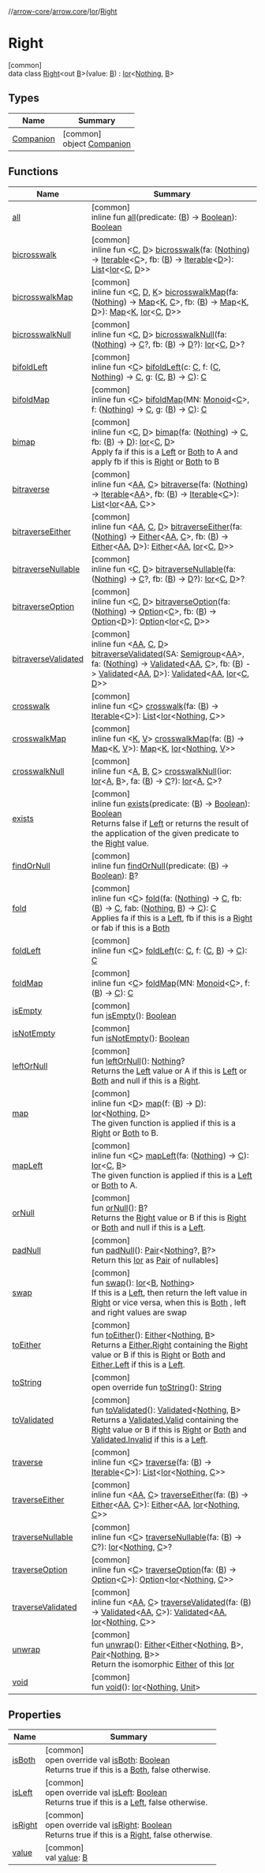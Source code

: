 //[arrow-core](../../../../index.md)/[arrow.core](../../index.md)/[Ior](../index.md)/[Right](index.md)

# Right

[common]\
data class [Right](index.md)&lt;out [B](index.md)&gt;(value: [B](index.md)) : [Ior](../index.md)&lt;[Nothing](https://kotlinlang.org/api/latest/jvm/stdlib/kotlin/-nothing/index.html), [B](index.md)&gt;

## Types

| Name | Summary |
|---|---|
| [Companion](-companion/index.md) | [common]<br>object [Companion](-companion/index.md) |

## Functions

| Name | Summary |
|---|---|
| [all](../all.md) | [common]<br>inline fun [all](../all.md)(predicate: ([B](index.md)) -&gt; [Boolean](https://kotlinlang.org/api/latest/jvm/stdlib/kotlin/-boolean/index.html)): [Boolean](https://kotlinlang.org/api/latest/jvm/stdlib/kotlin/-boolean/index.html) |
| [bicrosswalk](index.md#1866320928%2FFunctions%2F-1961959459) | [common]<br>inline fun &lt;[C](index.md#1866320928%2FFunctions%2F-1961959459), [D](index.md#1866320928%2FFunctions%2F-1961959459)&gt; [bicrosswalk](index.md#1866320928%2FFunctions%2F-1961959459)(fa: ([Nothing](https://kotlinlang.org/api/latest/jvm/stdlib/kotlin/-nothing/index.html)) -&gt; [Iterable](https://kotlinlang.org/api/latest/jvm/stdlib/kotlin.collections/-iterable/index.html)&lt;[C](index.md#1866320928%2FFunctions%2F-1961959459)&gt;, fb: ([B](index.md)) -&gt; [Iterable](https://kotlinlang.org/api/latest/jvm/stdlib/kotlin.collections/-iterable/index.html)&lt;[D](index.md#1866320928%2FFunctions%2F-1961959459)&gt;): [List](https://kotlinlang.org/api/latest/jvm/stdlib/kotlin.collections/-list/index.html)&lt;[Ior](../index.md)&lt;[C](index.md#1866320928%2FFunctions%2F-1961959459), [D](index.md#1866320928%2FFunctions%2F-1961959459)&gt;&gt; |
| [bicrosswalkMap](index.md#1301338582%2FFunctions%2F-1961959459) | [common]<br>inline fun &lt;[C](index.md#1301338582%2FFunctions%2F-1961959459), [D](index.md#1301338582%2FFunctions%2F-1961959459), [K](index.md#1301338582%2FFunctions%2F-1961959459)&gt; [bicrosswalkMap](index.md#1301338582%2FFunctions%2F-1961959459)(fa: ([Nothing](https://kotlinlang.org/api/latest/jvm/stdlib/kotlin/-nothing/index.html)) -&gt; [Map](https://kotlinlang.org/api/latest/jvm/stdlib/kotlin.collections/-map/index.html)&lt;[K](index.md#1301338582%2FFunctions%2F-1961959459), [C](index.md#1301338582%2FFunctions%2F-1961959459)&gt;, fb: ([B](index.md)) -&gt; [Map](https://kotlinlang.org/api/latest/jvm/stdlib/kotlin.collections/-map/index.html)&lt;[K](index.md#1301338582%2FFunctions%2F-1961959459), [D](index.md#1301338582%2FFunctions%2F-1961959459)&gt;): [Map](https://kotlinlang.org/api/latest/jvm/stdlib/kotlin.collections/-map/index.html)&lt;[K](index.md#1301338582%2FFunctions%2F-1961959459), [Ior](../index.md)&lt;[C](index.md#1301338582%2FFunctions%2F-1961959459), [D](index.md#1301338582%2FFunctions%2F-1961959459)&gt;&gt; |
| [bicrosswalkNull](index.md#-1373144071%2FFunctions%2F-1961959459) | [common]<br>inline fun &lt;[C](index.md#-1373144071%2FFunctions%2F-1961959459), [D](index.md#-1373144071%2FFunctions%2F-1961959459)&gt; [bicrosswalkNull](index.md#-1373144071%2FFunctions%2F-1961959459)(fa: ([Nothing](https://kotlinlang.org/api/latest/jvm/stdlib/kotlin/-nothing/index.html)) -&gt; [C](index.md#-1373144071%2FFunctions%2F-1961959459)?, fb: ([B](index.md)) -&gt; [D](index.md#-1373144071%2FFunctions%2F-1961959459)?): [Ior](../index.md)&lt;[C](index.md#-1373144071%2FFunctions%2F-1961959459), [D](index.md#-1373144071%2FFunctions%2F-1961959459)&gt;? |
| [bifoldLeft](index.md#-331320322%2FFunctions%2F-1961959459) | [common]<br>inline fun &lt;[C](index.md#-331320322%2FFunctions%2F-1961959459)&gt; [bifoldLeft](index.md#-331320322%2FFunctions%2F-1961959459)(c: [C](index.md#-331320322%2FFunctions%2F-1961959459), f: ([C](index.md#-331320322%2FFunctions%2F-1961959459), [Nothing](https://kotlinlang.org/api/latest/jvm/stdlib/kotlin/-nothing/index.html)) -&gt; [C](index.md#-331320322%2FFunctions%2F-1961959459), g: ([C](index.md#-331320322%2FFunctions%2F-1961959459), [B](index.md)) -&gt; [C](index.md#-331320322%2FFunctions%2F-1961959459)): [C](index.md#-331320322%2FFunctions%2F-1961959459) |
| [bifoldMap](index.md#215237056%2FFunctions%2F-1961959459) | [common]<br>inline fun &lt;[C](index.md#215237056%2FFunctions%2F-1961959459)&gt; [bifoldMap](index.md#215237056%2FFunctions%2F-1961959459)(MN: [Monoid](../../../arrow.typeclasses/-monoid/index.md)&lt;[C](index.md#215237056%2FFunctions%2F-1961959459)&gt;, f: ([Nothing](https://kotlinlang.org/api/latest/jvm/stdlib/kotlin/-nothing/index.html)) -&gt; [C](index.md#215237056%2FFunctions%2F-1961959459), g: ([B](index.md)) -&gt; [C](index.md#215237056%2FFunctions%2F-1961959459)): [C](index.md#215237056%2FFunctions%2F-1961959459) |
| [bimap](index.md#-1671024461%2FFunctions%2F-1961959459) | [common]<br>inline fun &lt;[C](index.md#-1671024461%2FFunctions%2F-1961959459), [D](index.md#-1671024461%2FFunctions%2F-1961959459)&gt; [bimap](index.md#-1671024461%2FFunctions%2F-1961959459)(fa: ([Nothing](https://kotlinlang.org/api/latest/jvm/stdlib/kotlin/-nothing/index.html)) -&gt; [C](index.md#-1671024461%2FFunctions%2F-1961959459), fb: ([B](index.md)) -&gt; [D](index.md#-1671024461%2FFunctions%2F-1961959459)): [Ior](../index.md)&lt;[C](index.md#-1671024461%2FFunctions%2F-1961959459), [D](index.md#-1671024461%2FFunctions%2F-1961959459)&gt;<br>Apply fa if this is a [Left](../-left/index.md) or [Both](../-both/index.md) to A and apply fb if this is [Right](index.md) or [Both](../-both/index.md) to B |
| [bitraverse](index.md#1303392909%2FFunctions%2F-1961959459) | [common]<br>inline fun &lt;[AA](index.md#1303392909%2FFunctions%2F-1961959459), [C](index.md#1303392909%2FFunctions%2F-1961959459)&gt; [bitraverse](index.md#1303392909%2FFunctions%2F-1961959459)(fa: ([Nothing](https://kotlinlang.org/api/latest/jvm/stdlib/kotlin/-nothing/index.html)) -&gt; [Iterable](https://kotlinlang.org/api/latest/jvm/stdlib/kotlin.collections/-iterable/index.html)&lt;[AA](index.md#1303392909%2FFunctions%2F-1961959459)&gt;, fb: ([B](index.md)) -&gt; [Iterable](https://kotlinlang.org/api/latest/jvm/stdlib/kotlin.collections/-iterable/index.html)&lt;[C](index.md#1303392909%2FFunctions%2F-1961959459)&gt;): [List](https://kotlinlang.org/api/latest/jvm/stdlib/kotlin.collections/-list/index.html)&lt;[Ior](../index.md)&lt;[AA](index.md#1303392909%2FFunctions%2F-1961959459), [C](index.md#1303392909%2FFunctions%2F-1961959459)&gt;&gt; |
| [bitraverseEither](index.md#-1586019736%2FFunctions%2F-1961959459) | [common]<br>inline fun &lt;[AA](index.md#-1586019736%2FFunctions%2F-1961959459), [C](index.md#-1586019736%2FFunctions%2F-1961959459), [D](index.md#-1586019736%2FFunctions%2F-1961959459)&gt; [bitraverseEither](index.md#-1586019736%2FFunctions%2F-1961959459)(fa: ([Nothing](https://kotlinlang.org/api/latest/jvm/stdlib/kotlin/-nothing/index.html)) -&gt; [Either](../../-either/index.md)&lt;[AA](index.md#-1586019736%2FFunctions%2F-1961959459), [C](index.md#-1586019736%2FFunctions%2F-1961959459)&gt;, fb: ([B](index.md)) -&gt; [Either](../../-either/index.md)&lt;[AA](index.md#-1586019736%2FFunctions%2F-1961959459), [D](index.md#-1586019736%2FFunctions%2F-1961959459)&gt;): [Either](../../-either/index.md)&lt;[AA](index.md#-1586019736%2FFunctions%2F-1961959459), [Ior](../index.md)&lt;[C](index.md#-1586019736%2FFunctions%2F-1961959459), [D](index.md#-1586019736%2FFunctions%2F-1961959459)&gt;&gt; |
| [bitraverseNullable](index.md#-1374434612%2FFunctions%2F-1961959459) | [common]<br>inline fun &lt;[C](index.md#-1374434612%2FFunctions%2F-1961959459), [D](index.md#-1374434612%2FFunctions%2F-1961959459)&gt; [bitraverseNullable](index.md#-1374434612%2FFunctions%2F-1961959459)(fa: ([Nothing](https://kotlinlang.org/api/latest/jvm/stdlib/kotlin/-nothing/index.html)) -&gt; [C](index.md#-1374434612%2FFunctions%2F-1961959459)?, fb: ([B](index.md)) -&gt; [D](index.md#-1374434612%2FFunctions%2F-1961959459)?): [Ior](../index.md)&lt;[C](index.md#-1374434612%2FFunctions%2F-1961959459), [D](index.md#-1374434612%2FFunctions%2F-1961959459)&gt;? |
| [bitraverseOption](index.md#596779448%2FFunctions%2F-1961959459) | [common]<br>inline fun &lt;[C](index.md#596779448%2FFunctions%2F-1961959459), [D](index.md#596779448%2FFunctions%2F-1961959459)&gt; [bitraverseOption](index.md#596779448%2FFunctions%2F-1961959459)(fa: ([Nothing](https://kotlinlang.org/api/latest/jvm/stdlib/kotlin/-nothing/index.html)) -&gt; [Option](../../-option/index.md)&lt;[C](index.md#596779448%2FFunctions%2F-1961959459)&gt;, fb: ([B](index.md)) -&gt; [Option](../../-option/index.md)&lt;[D](index.md#596779448%2FFunctions%2F-1961959459)&gt;): [Option](../../-option/index.md)&lt;[Ior](../index.md)&lt;[C](index.md#596779448%2FFunctions%2F-1961959459), [D](index.md#596779448%2FFunctions%2F-1961959459)&gt;&gt; |
| [bitraverseValidated](index.md#253601912%2FFunctions%2F-1961959459) | [common]<br>inline fun &lt;[AA](index.md#253601912%2FFunctions%2F-1961959459), [C](index.md#253601912%2FFunctions%2F-1961959459), [D](index.md#253601912%2FFunctions%2F-1961959459)&gt; [bitraverseValidated](index.md#253601912%2FFunctions%2F-1961959459)(SA: [Semigroup](../../../arrow.typeclasses/-semigroup/index.md)&lt;[AA](index.md#253601912%2FFunctions%2F-1961959459)&gt;, fa: ([Nothing](https://kotlinlang.org/api/latest/jvm/stdlib/kotlin/-nothing/index.html)) -&gt; [Validated](../../-validated/index.md)&lt;[AA](index.md#253601912%2FFunctions%2F-1961959459), [C](index.md#253601912%2FFunctions%2F-1961959459)&gt;, fb: ([B](index.md)) -&gt; [Validated](../../-validated/index.md)&lt;[AA](index.md#253601912%2FFunctions%2F-1961959459), [D](index.md#253601912%2FFunctions%2F-1961959459)&gt;): [Validated](../../-validated/index.md)&lt;[AA](index.md#253601912%2FFunctions%2F-1961959459), [Ior](../index.md)&lt;[C](index.md#253601912%2FFunctions%2F-1961959459), [D](index.md#253601912%2FFunctions%2F-1961959459)&gt;&gt; |
| [crosswalk](../crosswalk.md) | [common]<br>inline fun &lt;[C](../crosswalk.md)&gt; [crosswalk](../crosswalk.md)(fa: ([B](index.md)) -&gt; [Iterable](https://kotlinlang.org/api/latest/jvm/stdlib/kotlin.collections/-iterable/index.html)&lt;[C](../crosswalk.md)&gt;): [List](https://kotlinlang.org/api/latest/jvm/stdlib/kotlin.collections/-list/index.html)&lt;[Ior](../index.md)&lt;[Nothing](https://kotlinlang.org/api/latest/jvm/stdlib/kotlin/-nothing/index.html), [C](../crosswalk.md)&gt;&gt; |
| [crosswalkMap](../crosswalk-map.md) | [common]<br>inline fun &lt;[K](../crosswalk-map.md), [V](../crosswalk-map.md)&gt; [crosswalkMap](../crosswalk-map.md)(fa: ([B](index.md)) -&gt; [Map](https://kotlinlang.org/api/latest/jvm/stdlib/kotlin.collections/-map/index.html)&lt;[K](../crosswalk-map.md), [V](../crosswalk-map.md)&gt;): [Map](https://kotlinlang.org/api/latest/jvm/stdlib/kotlin.collections/-map/index.html)&lt;[K](../crosswalk-map.md), [Ior](../index.md)&lt;[Nothing](https://kotlinlang.org/api/latest/jvm/stdlib/kotlin/-nothing/index.html), [V](../crosswalk-map.md)&gt;&gt; |
| [crosswalkNull](../crosswalk-null.md) | [common]<br>inline fun &lt;[A](../crosswalk-null.md), [B](../crosswalk-null.md), [C](../crosswalk-null.md)&gt; [crosswalkNull](../crosswalk-null.md)(ior: [Ior](../index.md)&lt;[A](../crosswalk-null.md), [B](../crosswalk-null.md)&gt;, fa: ([B](../crosswalk-null.md)) -&gt; [C](../crosswalk-null.md)?): [Ior](../index.md)&lt;[A](../crosswalk-null.md), [C](../crosswalk-null.md)&gt;? |
| [exists](../exists.md) | [common]<br>inline fun [exists](../exists.md)(predicate: ([B](index.md)) -&gt; [Boolean](https://kotlinlang.org/api/latest/jvm/stdlib/kotlin/-boolean/index.html)): [Boolean](https://kotlinlang.org/api/latest/jvm/stdlib/kotlin/-boolean/index.html)<br>Returns false if [Left](../-left/index.md) or returns the result of the application of the given predicate to the [Right](index.md) value. |
| [findOrNull](../find-or-null.md) | [common]<br>inline fun [findOrNull](../find-or-null.md)(predicate: ([B](index.md)) -&gt; [Boolean](https://kotlinlang.org/api/latest/jvm/stdlib/kotlin/-boolean/index.html)): [B](index.md)? |
| [fold](index.md#-1488442955%2FFunctions%2F-1961959459) | [common]<br>inline fun &lt;[C](index.md#-1488442955%2FFunctions%2F-1961959459)&gt; [fold](index.md#-1488442955%2FFunctions%2F-1961959459)(fa: ([Nothing](https://kotlinlang.org/api/latest/jvm/stdlib/kotlin/-nothing/index.html)) -&gt; [C](index.md#-1488442955%2FFunctions%2F-1961959459), fb: ([B](index.md)) -&gt; [C](index.md#-1488442955%2FFunctions%2F-1961959459), fab: ([Nothing](https://kotlinlang.org/api/latest/jvm/stdlib/kotlin/-nothing/index.html), [B](index.md)) -&gt; [C](index.md#-1488442955%2FFunctions%2F-1961959459)): [C](index.md#-1488442955%2FFunctions%2F-1961959459)<br>Applies fa if this is a [Left](../-left/index.md), fb if this is a [Right](index.md) or fab if this is a [Both](../-both/index.md) |
| [foldLeft](../fold-left.md) | [common]<br>inline fun &lt;[C](../fold-left.md)&gt; [foldLeft](../fold-left.md)(c: [C](../fold-left.md), f: ([C](../fold-left.md), [B](index.md)) -&gt; [C](../fold-left.md)): [C](../fold-left.md) |
| [foldMap](../fold-map.md) | [common]<br>inline fun &lt;[C](../fold-map.md)&gt; [foldMap](../fold-map.md)(MN: [Monoid](../../../arrow.typeclasses/-monoid/index.md)&lt;[C](../fold-map.md)&gt;, f: ([B](index.md)) -&gt; [C](../fold-map.md)): [C](../fold-map.md) |
| [isEmpty](../is-empty.md) | [common]<br>fun [isEmpty](../is-empty.md)(): [Boolean](https://kotlinlang.org/api/latest/jvm/stdlib/kotlin/-boolean/index.html) |
| [isNotEmpty](../is-not-empty.md) | [common]<br>fun [isNotEmpty](../is-not-empty.md)(): [Boolean](https://kotlinlang.org/api/latest/jvm/stdlib/kotlin/-boolean/index.html) |
| [leftOrNull](../left-or-null.md) | [common]<br>fun [leftOrNull](../left-or-null.md)(): [Nothing](https://kotlinlang.org/api/latest/jvm/stdlib/kotlin/-nothing/index.html)?<br>Returns the [Left](../-left/index.md) value or A if this is [Left](../-left/index.md) or [Both](../-both/index.md) and null if this is a [Right](index.md). |
| [map](../map.md) | [common]<br>inline fun &lt;[D](../map.md)&gt; [map](../map.md)(f: ([B](index.md)) -&gt; [D](../map.md)): [Ior](../index.md)&lt;[Nothing](https://kotlinlang.org/api/latest/jvm/stdlib/kotlin/-nothing/index.html), [D](../map.md)&gt;<br>The given function is applied if this is a [Right](index.md) or [Both](../-both/index.md) to B. |
| [mapLeft](index.md#-1647619822%2FFunctions%2F-1961959459) | [common]<br>inline fun &lt;[C](index.md#-1647619822%2FFunctions%2F-1961959459)&gt; [mapLeft](index.md#-1647619822%2FFunctions%2F-1961959459)(fa: ([Nothing](https://kotlinlang.org/api/latest/jvm/stdlib/kotlin/-nothing/index.html)) -&gt; [C](index.md#-1647619822%2FFunctions%2F-1961959459)): [Ior](../index.md)&lt;[C](index.md#-1647619822%2FFunctions%2F-1961959459), [B](index.md)&gt;<br>The given function is applied if this is a [Left](../-left/index.md) or [Both](../-both/index.md) to A. |
| [orNull](../or-null.md) | [common]<br>fun [orNull](../or-null.md)(): [B](index.md)?<br>Returns the [Right](index.md) value or B if this is [Right](index.md) or [Both](../-both/index.md) and null if this is a [Left](../-left/index.md). |
| [padNull](../pad-null.md) | [common]<br>fun [padNull](../pad-null.md)(): [Pair](https://kotlinlang.org/api/latest/jvm/stdlib/kotlin/-pair/index.html)&lt;[Nothing](https://kotlinlang.org/api/latest/jvm/stdlib/kotlin/-nothing/index.html)?, [B](index.md)?&gt;<br>Return this [Ior](../index.md) as [Pair](https://kotlinlang.org/api/latest/jvm/stdlib/kotlin/-pair/index.html) of nullables] |
| [swap](../swap.md) | [common]<br>fun [swap](../swap.md)(): [Ior](../index.md)&lt;[B](index.md), [Nothing](https://kotlinlang.org/api/latest/jvm/stdlib/kotlin/-nothing/index.html)&gt;<br>If this is a [Left](../-left/index.md), then return the left value in [Right](index.md) or vice versa, when this is [Both](../-both/index.md) , left and right values are swap |
| [toEither](../to-either.md) | [common]<br>fun [toEither](../to-either.md)(): [Either](../../-either/index.md)&lt;[Nothing](https://kotlinlang.org/api/latest/jvm/stdlib/kotlin/-nothing/index.html), [B](index.md)&gt;<br>Returns a [Either.Right](../../-either/-right/index.md) containing the [Right](index.md) value or B if this is [Right](index.md) or [Both](../-both/index.md) and [Either.Left](../../-either/-left/index.md) if this is a [Left](../-left/index.md). |
| [toString](to-string.md) | [common]<br>open override fun [toString](to-string.md)(): [String](https://kotlinlang.org/api/latest/jvm/stdlib/kotlin/-string/index.html) |
| [toValidated](../to-validated.md) | [common]<br>fun [toValidated](../to-validated.md)(): [Validated](../../-validated/index.md)&lt;[Nothing](https://kotlinlang.org/api/latest/jvm/stdlib/kotlin/-nothing/index.html), [B](index.md)&gt;<br>Returns a [Validated.Valid](../../-validated/-valid/index.md) containing the [Right](index.md) value or B if this is [Right](index.md) or [Both](../-both/index.md) and [Validated.Invalid](../../-validated/-invalid/index.md) if this is a [Left](../-left/index.md). |
| [traverse](../traverse.md) | [common]<br>inline fun &lt;[C](../traverse.md)&gt; [traverse](../traverse.md)(fa: ([B](index.md)) -&gt; [Iterable](https://kotlinlang.org/api/latest/jvm/stdlib/kotlin.collections/-iterable/index.html)&lt;[C](../traverse.md)&gt;): [List](https://kotlinlang.org/api/latest/jvm/stdlib/kotlin.collections/-list/index.html)&lt;[Ior](../index.md)&lt;[Nothing](https://kotlinlang.org/api/latest/jvm/stdlib/kotlin/-nothing/index.html), [C](../traverse.md)&gt;&gt; |
| [traverseEither](../traverse-either.md) | [common]<br>inline fun &lt;[AA](../traverse-either.md), [C](../traverse-either.md)&gt; [traverseEither](../traverse-either.md)(fa: ([B](index.md)) -&gt; [Either](../../-either/index.md)&lt;[AA](../traverse-either.md), [C](../traverse-either.md)&gt;): [Either](../../-either/index.md)&lt;[AA](../traverse-either.md), [Ior](../index.md)&lt;[Nothing](https://kotlinlang.org/api/latest/jvm/stdlib/kotlin/-nothing/index.html), [C](../traverse-either.md)&gt;&gt; |
| [traverseNullable](../traverse-nullable.md) | [common]<br>inline fun &lt;[C](../traverse-nullable.md)&gt; [traverseNullable](../traverse-nullable.md)(fa: ([B](index.md)) -&gt; [C](../traverse-nullable.md)?): [Ior](../index.md)&lt;[Nothing](https://kotlinlang.org/api/latest/jvm/stdlib/kotlin/-nothing/index.html), [C](../traverse-nullable.md)&gt;? |
| [traverseOption](../traverse-option.md) | [common]<br>inline fun &lt;[C](../traverse-option.md)&gt; [traverseOption](../traverse-option.md)(fa: ([B](index.md)) -&gt; [Option](../../-option/index.md)&lt;[C](../traverse-option.md)&gt;): [Option](../../-option/index.md)&lt;[Ior](../index.md)&lt;[Nothing](https://kotlinlang.org/api/latest/jvm/stdlib/kotlin/-nothing/index.html), [C](../traverse-option.md)&gt;&gt; |
| [traverseValidated](../traverse-validated.md) | [common]<br>inline fun &lt;[AA](../traverse-validated.md), [C](../traverse-validated.md)&gt; [traverseValidated](../traverse-validated.md)(fa: ([B](index.md)) -&gt; [Validated](../../-validated/index.md)&lt;[AA](../traverse-validated.md), [C](../traverse-validated.md)&gt;): [Validated](../../-validated/index.md)&lt;[AA](../traverse-validated.md), [Ior](../index.md)&lt;[Nothing](https://kotlinlang.org/api/latest/jvm/stdlib/kotlin/-nothing/index.html), [C](../traverse-validated.md)&gt;&gt; |
| [unwrap](../unwrap.md) | [common]<br>fun [unwrap](../unwrap.md)(): [Either](../../-either/index.md)&lt;[Either](../../-either/index.md)&lt;[Nothing](https://kotlinlang.org/api/latest/jvm/stdlib/kotlin/-nothing/index.html), [B](index.md)&gt;, [Pair](https://kotlinlang.org/api/latest/jvm/stdlib/kotlin/-pair/index.html)&lt;[Nothing](https://kotlinlang.org/api/latest/jvm/stdlib/kotlin/-nothing/index.html), [B](index.md)&gt;&gt;<br>Return the isomorphic [Either](../../-either/index.md) of this [Ior](../index.md) |
| [void](../void.md) | [common]<br>fun [void](../void.md)(): [Ior](../index.md)&lt;[Nothing](https://kotlinlang.org/api/latest/jvm/stdlib/kotlin/-nothing/index.html), [Unit](https://kotlinlang.org/api/latest/jvm/stdlib/kotlin/-unit/index.html)&gt; |

## Properties

| Name | Summary |
|---|---|
| [isBoth](is-both.md) | [common]<br>open override val [isBoth](is-both.md): [Boolean](https://kotlinlang.org/api/latest/jvm/stdlib/kotlin/-boolean/index.html)<br>Returns true if this is a [Both](../-both/index.md), false otherwise. |
| [isLeft](is-left.md) | [common]<br>open override val [isLeft](is-left.md): [Boolean](https://kotlinlang.org/api/latest/jvm/stdlib/kotlin/-boolean/index.html)<br>Returns true if this is a [Left](../-left/index.md), false otherwise. |
| [isRight](is-right.md) | [common]<br>open override val [isRight](is-right.md): [Boolean](https://kotlinlang.org/api/latest/jvm/stdlib/kotlin/-boolean/index.html)<br>Returns true if this is a [Right](index.md), false otherwise. |
| [value](value.md) | [common]<br>val [value](value.md): [B](index.md) |
